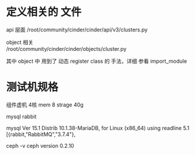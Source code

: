 # 定义相关的 文件

api 层面 
/root/community/cinder/cinder/api/v3/clusters.py

object 相关  
/root/community/cinder/cinder/objects/cluster.py

其中 object 中 用到了 动态 register class 的 手法，详细 参看 import_module

# 测试机规格

组件虚机
4核  mem 8   strage 40g

mysql  rabbit

mysql  Ver 15.1 Distrib 10.1.38-MariaDB, for Linux (x86_64) using readline 5.1
[{rabbit,"RabbitMQ","3.7.4"},

ceph -v
ceph version 0.2.10




